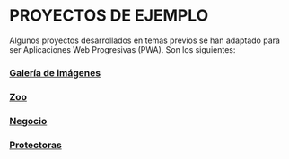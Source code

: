# PROYECTOS DE EJEMPLO

Algunos proyectos desarrollados en temas previos se han adaptado para ser Aplicaciones Web Progresivas (PWA). Son los siguientes:

### [Galería de imágenes](https://github.com/jamj2000/nxcloudinary-crud)
### [Zoo](https://github.com/jamj2000/nxprisma-crud-zoo)
### [Negocio](https://github.com/jamj2000/nxprisma-crud-negocio)
### [Protectoras](https://github.com/jamj2000/nxprisma-crud-protectoras)